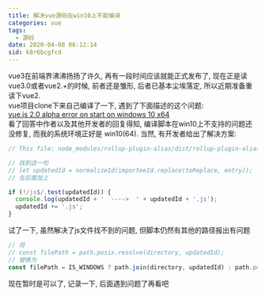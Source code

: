 ```yaml
---
title: 解决vue源码在win10上不能编译
categories: vue
tags:
  - 源码
date: 2020-04-08 06:12:14
sid: k8r6bcgfcd
---
```

vue3在前端界沸沸扬扬了许久, 再有一段时间应该就能正式发布了, 现在正是读vue3.0或者vue2.+的时候, 前者还是雏形, 后者已基本尘埃落定, 所以近期准备重读下vue2.  
vue项目clone下来自己编译了一下, 遇到了下面描述的这个问题:  
[vue.js 2.0 alpha error on start on windows 10 x64](https://github.com/vuejs/vue/issues/2771)  
看了回答中作者以及其他开发者的回复得知, 编译脚本在win10上不支持的问题还没修复, 而我的系统环境正好是 win10(64). 当然, 有开发者给出了解决方案:
``` javascript
// This file: node_modules/rollup-plugin-alias/dist/rollup-plugin-alias.js

// 找到这一句
// let updatedId = normalizeId(importeeId.replace(toReplace, entry));
// 在后面加上

if (!/js$/.test(updatedId)) {
  console.log(updatedId + '  ---->  ' + updatedId + '.js');
  updatedId += '.js';
}

```
试了一下, 虽然解决了js文件找不到的问题, 但脚本仍然有其他的路径报出有问题
``` javascript
// 将
// const filePath = path.posix.resolve(directory, updatedId);
// 替换为
const filePath = IS_WINDOWS ? path.join(directory, updatedId) : path.posix.resolve(directory, updatedId);
```
现在暂时是可以了, 记录一下, 后面遇到问题了再看吧